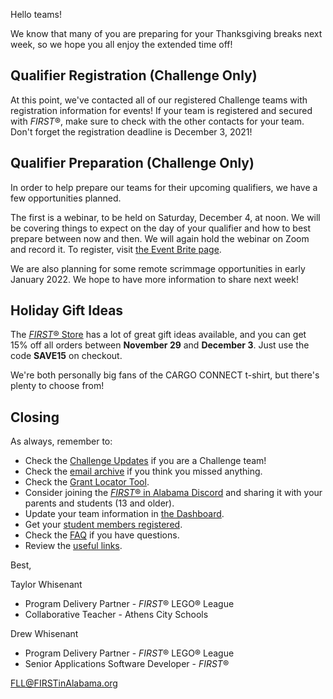 Hello teams!

We know that many of you are preparing for your Thanksgiving breaks next week, so we hope you all enjoy the extended time off!

## Qualifier Registration (Challenge Only)

At this point, we've contacted all of our registered Challenge teams with registration information for events! If your team is registered and secured with *FIRST*&reg;, make sure to check with the other contacts for your team. Don't forget the registration deadline is December 3, 2021!


## Qualifier Preparation (Challenge Only)

In order to help prepare our teams for their upcoming qualifiers, we have a few opportunities planned.

The first is a webinar, to be held on Saturday, December 4, at noon. We will be covering things to expect on the day of your qualifier and how to best prepare between now and then. We will again hold the webinar on Zoom and record it. To register, visit [the Event Brite page](https://www.eventbrite.com/e/fll-qualifier-prep-tickets-169525217489).

We are also planning for some remote scrimmage opportunities in early January 2022. We hope to have more information to share next week!


## Holiday Gift Ideas

The [*FIRST*&reg; Store](https://first.corpmerchandise.com) has a lot of great gift ideas available, and you can get 15% off all orders between **November 29** and **December 3**. Just use the code **SAVE15** on checkout.

We're both personally big fans of the CARGO CONNECT t-shirt, but there's plenty to choose from!


## Closing

As always, remember to:
- Check the [Challenge Updates](https://firstinspiresst01.blob.core.windows.net/first-forward/fll-challenge/fll-challenge-cargo-connect-challenge-updates.pdf) if you are a Challenge team!
- Check the [email archive](https://github.com/drewwhis/alabama-first-lego-league/tree/main/2021-2022/email-blasts) if you think you missed anything.
- Check the [Grant Locator Tool](https://www.firstinspires.org/robotics/team-grants).
- Consider joining the [*FIRST*&reg; in Alabama Discord](http://discord.gg/7eyJvm3) and sharing it with your parents and students (13 and older).
- Update your team information in [the Dashboard](https://my.firstinspires.org/Dashboard/).
- Get your [student members registered](https://www.firstinspires.org/resource-library/youth-registration-system).
- Check the [FAQ](https://github.com/drewwhis/alabama-first-lego-league/wiki/Frequently-Asked-Questions) if you have questions.
- Review the [useful links](https://github.com/drewwhis/alabama-first-lego-league/wiki/Useful-Links).

Best,

Taylor Whisenant
- Program Delivery Partner - *FIRST*&reg; LEGO&reg; League
- Collaborative Teacher - Athens City Schools

Drew Whisenant
- Program Delivery Partner - *FIRST*&reg; LEGO&reg; League
- Senior Applications Software Developer - *FIRST*&reg;

FLL@FIRSTinAlabama.org
